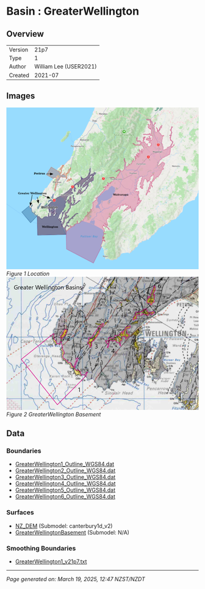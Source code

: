 # Basin : GreaterWellington

## Overview
|         |                     |
|---------|---------------------|
| Version | 21p7           |
| Type    | 1        |
| Author  | William Lee (USER2021)            |
| Created | 2021-07           |


## Images
![](../images/basins/NI_south.png)
*Figure 1 Location*
![](../images/basins/greater_wellington_outline.png)
*Figure 2 GreaterWellington Basement*

## Data
### Boundaries
- [GreaterWellington1_Outline_WGS84.dat](../../velocity_modelling/Data/Basins/Greater_Wellington_and_Porirua/v21p7/GreaterWellington1_Outline_WGS84.dat)
- [GreaterWellington2_Outline_WGS84.dat](../../velocity_modelling/Data/Basins/Greater_Wellington_and_Porirua/v21p7/GreaterWellington2_Outline_WGS84.dat)
- [GreaterWellington3_Outline_WGS84.dat](../../velocity_modelling/Data/Basins/Greater_Wellington_and_Porirua/v21p7/GreaterWellington3_Outline_WGS84.dat)
- [GreaterWellington4_Outline_WGS84.dat](../../velocity_modelling/Data/Basins/Greater_Wellington_and_Porirua/v21p7/GreaterWellington4_Outline_WGS84.dat)
- [GreaterWellington5_Outline_WGS84.dat](../../velocity_modelling/Data/Basins/Greater_Wellington_and_Porirua/v21p7/GreaterWellington5_Outline_WGS84.dat)
- [GreaterWellington6_Outline_WGS84.dat](../../velocity_modelling/Data/Basins/Greater_Wellington_and_Porirua/v21p7/GreaterWellington6_Outline_WGS84.dat)

### Surfaces
- [NZ_DEM](../../velocity_modelling/Data/DEM/NZ_DEM_HD.in) (Submodel: canterbury1d_v2)
- [GreaterWellingtonBasement](../../velocity_modelling/Data/Basins/Greater_Wellington_and_Porirua/v21p7/Greater_Wellington_Elevation_WGS84.in) (Submodel: N/A)

### Smoothing Boundaries
- [GreaterWellington1_v21p7.txt](../../velocity_modelling/Data/Boundaries/Smoothing/GreaterWellington1_v21p7.txt)

---
*Page generated on: March 19, 2025, 12:47 NZST/NZDT*
